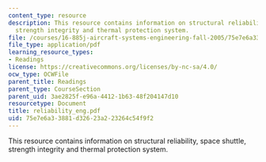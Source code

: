 ```yaml
---
content_type: resource
description: This resource contains information on structural reliability, space shuttle,
  strength integrity and thermal protection system.
file: /courses/16-885j-aircraft-systems-engineering-fall-2005/75e7e6a33881d32623a223264c54f9f2_reliability_eng.pdf
file_type: application/pdf
learning_resource_types:
- Readings
license: https://creativecommons.org/licenses/by-nc-sa/4.0/
ocw_type: OCWFile
parent_title: Readings
parent_type: CourseSection
parent_uid: 3ae2825f-e96a-4412-1b63-48f204147d10
resourcetype: Document
title: reliability_eng.pdf
uid: 75e7e6a3-3881-d326-23a2-23264c54f9f2
---
```

This resource contains information on structural reliability, space shuttle, strength integrity and thermal protection system.